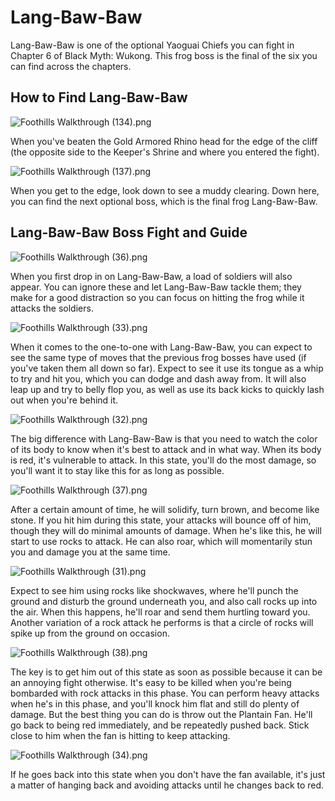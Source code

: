 # Lang-Baw-Baw

Lang-Baw-Baw is one of the optional Yaoguai Chiefs you can fight in Chapter 6 of Black Myth: Wukong. This frog boss is the final of the six you can find across the chapters. 

## How to Find Lang-Baw-Baw

![Foothills Walkthrough \(134\).png](https://oyster.ignimgs.com/mediawiki/apis.ign.com/black-myth-wukong/7/7b/Foothills_Walkthrough_%28134%29.png)

When you've beaten the Gold Armored Rhino head for the edge of the cliff (the opposite side to the Keeper's Shrine and where you entered the fight). 

![Foothills Walkthrough \(137\).png](https://oyster.ignimgs.com/mediawiki/apis.ign.com/black-myth-wukong/9/9e/Foothills_Walkthrough_%28137%29.png)

When you get to the edge, look down to see a muddy clearing. Down here, you can find the next optional boss, which is the final frog Lang-Baw-Baw. 

## Lang-Baw-Baw Boss Fight and Guide

![Foothills Walkthrough \(36\).png](https://oyster.ignimgs.com/mediawiki/apis.ign.com/black-myth-wukong/8/89/Foothills_Walkthrough_%2836%29.png)

When you first drop in on Lang-Baw-Baw, a load of soldiers will also appear. You can ignore these and let Lang-Baw-Baw tackle them; they make for a good distraction so you can focus on hitting the frog while it attacks the soldiers. 

![Foothills Walkthrough \(33\).png](https://oyster.ignimgs.com/mediawiki/apis.ign.com/black-myth-wukong/b/be/Foothills_Walkthrough_%2833%29.png)

When it comes to the one-to-one with Lang-Baw-Baw, you can expect to see the same type of moves that the previous frog bosses have used (if you've taken them all down so far). Expect to see it use its tongue as a whip to try and hit you, which you can dodge and dash away from. It will also leap up and try to belly flop you, as well as use its back kicks to quickly lash out when you're behind it. 

![Foothills Walkthrough \(32\).png](https://oyster.ignimgs.com/mediawiki/apis.ign.com/black-myth-wukong/0/01/Foothills_Walkthrough_%2832%29.png)

The big difference with Lang-Baw-Baw is that you need to watch the color of its body to know when it's best to attack and in what way. When its body is red, it's vulnerable to attack. In this state, you'll do the most damage, so you'll want it to stay like this for as long as possible. 

![Foothills Walkthrough \(37\).png](https://oyster.ignimgs.com/mediawiki/apis.ign.com/black-myth-wukong/b/be/Foothills_Walkthrough_%2837%29.png)

After a certain amount of time, he will solidify, turn brown, and become like stone. If you hit him during this state, your attacks will bounce off of him, though they will do minimal amounts of damage. When he's like this, he will start to use rocks to attack. He can also roar, which will momentarily stun you and damage you at the same time. 

![Foothills Walkthrough \(31\).png](https://oyster.ignimgs.com/mediawiki/apis.ign.com/black-myth-wukong/3/3a/Foothills_Walkthrough_%2831%29.png)

Expect to see him using rocks like shockwaves, where he'll punch the ground and disturb the ground underneath you, and also call rocks up into the air. When this happens, he'll roar and send them hurtling toward you. Another variation of a rock attack he performs is that a circle of rocks will spike up from the ground on occasion. 

![Foothills Walkthrough \(38\).png](https://oyster.ignimgs.com/mediawiki/apis.ign.com/black-myth-wukong/9/98/Foothills_Walkthrough_%2838%29.png)

The key is to get him out of this state as soon as possible because it can be an annoying fight otherwise. It's easy to be killed when you're being bombarded with rock attacks in this phase. You can perform heavy attacks when he's in this phase, and you'll knock him flat and still do plenty of damage. But the best thing you can do is throw out the Plantain Fan. He'll go back to being red immediately, and be repeatedly pushed back. Stick close to him when the fan is hitting to keep attacking. 

![Foothills Walkthrough \(34\).png](https://oyster.ignimgs.com/mediawiki/apis.ign.com/black-myth-wukong/7/70/Foothills_Walkthrough_%2834%29.png)

If he goes back into this state when you don't have the fan available, it's just a matter of hanging back and avoiding attacks until he changes back to red. 

